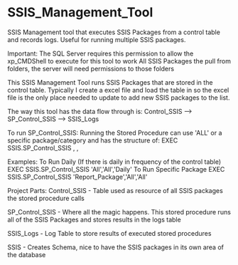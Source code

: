 # SSIS_Management_Tool
SSIS Management tool that executes SSIS Packages from a control table and records logs.  Useful for running multiple SSIS packages.

Important: 
  The SQL Server requires this permission to allow the xp_CMDShell to execute for this tool to work
  All SSIS Packages the pull from folders, the server will need permissions to those folders

This SSIS Management Tool runs SSIS Packages that are stored in the control table.  Typically I create a excel file and load the table in so the excel file is the only place needed to update to add new SSIS packages to the list.

The way this tool has the data flow through is:
Control_SSIS --> SP_Control_SSIS --> SSIS_Logs

To run SP_Control_SSIS:
Running the Stored Procedure can use 'ALL' or a specific package/category and has the structure of:
EXEC SSIS.SP_Control_SSIS <SSIS Name>, <Report Group>, <Frequency>

Examples:
  To Run Daily (If there is daily in frequency of the control table)
   EXEC SSIS.SP_Control_SSIS 'All','All','Daily'
  To Run Specific Package
   EXEC SSIS.SP_Control_SSIS 'Report_Package','All','All'
   
Project Parts:
Control_SSIS - Table used as resource of all SSIS packages the stored procedure calls

SP_Control_SSIS - Where all the magic happens.  This stored procedure runs all of the SSIS Packages and stores results in the logs table

SSIS_Logs - Log Table to store results of executed stored procedures

SSIS - Creates Schema, nice to have the SSIS packages in its own area of the database
